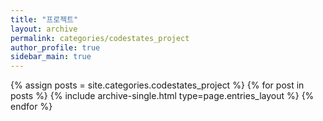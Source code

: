 ```yaml
---
title: "프로젝트"
layout: archive
permalink: categories/codestates_project
author_profile: true
sidebar_main: true
---
```



{% assign posts = site.categories.codestates_project %}
{% for post in posts %} {% include archive-single.html type=page.entries_layout %} {% endfor %}